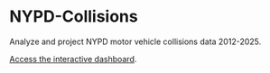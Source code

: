 # NYPD-Collisions
Analyze and project NYPD motor vehicle collisions data 2012-2025.

[Access the interactive dashboard](https://lookerstudio.google.com/s/o6cg6Q9pOto).
